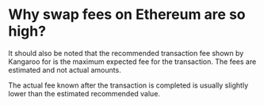 # Why swap fees on Ethereum are so high?

It should also be noted that the recommended transaction fee shown by Kangaroo for is the maximum expected fee for the transaction. The fees are estimated and not actual amounts.

The actual fee known after the transaction is completed is usually slightly lower than the estimated recommended value.

